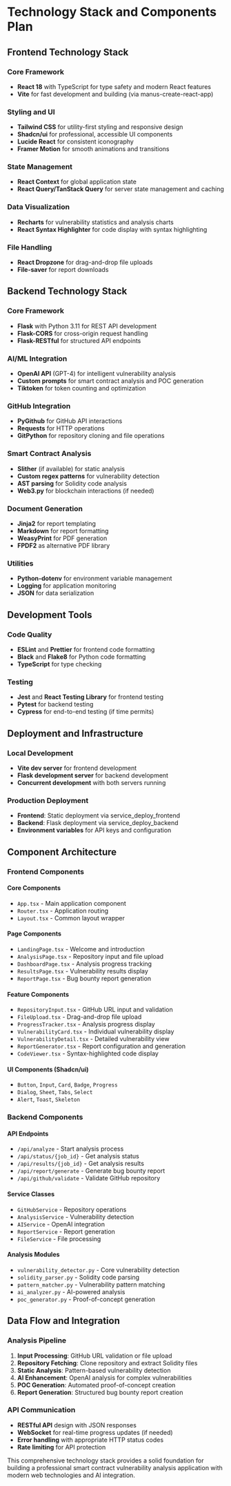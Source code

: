 # Technology Stack and Components Plan

## Frontend Technology Stack

### Core Framework
- **React 18** with TypeScript for type safety and modern React features
- **Vite** for fast development and building (via manus-create-react-app)

### Styling and UI
- **Tailwind CSS** for utility-first styling and responsive design
- **Shadcn/ui** for professional, accessible UI components
- **Lucide React** for consistent iconography
- **Framer Motion** for smooth animations and transitions

### State Management
- **React Context** for global application state
- **React Query/TanStack Query** for server state management and caching

### Data Visualization
- **Recharts** for vulnerability statistics and analysis charts
- **React Syntax Highlighter** for code display with syntax highlighting

### File Handling
- **React Dropzone** for drag-and-drop file uploads
- **File-saver** for report downloads

## Backend Technology Stack

### Core Framework
- **Flask** with Python 3.11 for REST API development
- **Flask-CORS** for cross-origin request handling
- **Flask-RESTful** for structured API endpoints

### AI/ML Integration
- **OpenAI API** (GPT-4) for intelligent vulnerability analysis
- **Custom prompts** for smart contract analysis and POC generation
- **Tiktoken** for token counting and optimization

### GitHub Integration
- **PyGithub** for GitHub API interactions
- **Requests** for HTTP operations
- **GitPython** for repository cloning and file operations

### Smart Contract Analysis
- **Slither** (if available) for static analysis
- **Custom regex patterns** for vulnerability detection
- **AST parsing** for Solidity code analysis
- **Web3.py** for blockchain interactions (if needed)

### Document Generation
- **Jinja2** for report templating
- **Markdown** for report formatting
- **WeasyPrint** for PDF generation
- **FPDF2** as alternative PDF library

### Utilities
- **Python-dotenv** for environment variable management
- **Logging** for application monitoring
- **JSON** for data serialization

## Development Tools

### Code Quality
- **ESLint** and **Prettier** for frontend code formatting
- **Black** and **Flake8** for Python code formatting
- **TypeScript** for type checking

### Testing
- **Jest** and **React Testing Library** for frontend testing
- **Pytest** for backend testing
- **Cypress** for end-to-end testing (if time permits)

## Deployment and Infrastructure

### Local Development
- **Vite dev server** for frontend development
- **Flask development server** for backend development
- **Concurrent development** with both servers running

### Production Deployment
- **Frontend**: Static deployment via service_deploy_frontend
- **Backend**: Flask deployment via service_deploy_backend
- **Environment variables** for API keys and configuration

## Component Architecture

### Frontend Components

#### Core Components
- `App.tsx` - Main application component
- `Router.tsx` - Application routing
- `Layout.tsx` - Common layout wrapper

#### Page Components
- `LandingPage.tsx` - Welcome and introduction
- `AnalysisPage.tsx` - Repository input and file upload
- `DashboardPage.tsx` - Analysis progress tracking
- `ResultsPage.tsx` - Vulnerability results display
- `ReportPage.tsx` - Bug bounty report generation

#### Feature Components
- `RepositoryInput.tsx` - GitHub URL input and validation
- `FileUpload.tsx` - Drag-and-drop file upload
- `ProgressTracker.tsx` - Analysis progress display
- `VulnerabilityCard.tsx` - Individual vulnerability display
- `VulnerabilityDetail.tsx` - Detailed vulnerability view
- `ReportGenerator.tsx` - Report configuration and generation
- `CodeViewer.tsx` - Syntax-highlighted code display

#### UI Components (Shadcn/ui)
- `Button`, `Input`, `Card`, `Badge`, `Progress`
- `Dialog`, `Sheet`, `Tabs`, `Select`
- `Alert`, `Toast`, `Skeleton`

### Backend Components

#### API Endpoints
- `/api/analyze` - Start analysis process
- `/api/status/{job_id}` - Get analysis status
- `/api/results/{job_id}` - Get analysis results
- `/api/report/generate` - Generate bug bounty report
- `/api/github/validate` - Validate GitHub repository

#### Service Classes
- `GitHubService` - Repository operations
- `AnalysisService` - Vulnerability detection
- `AIService` - OpenAI integration
- `ReportService` - Report generation
- `FileService` - File processing

#### Analysis Modules
- `vulnerability_detector.py` - Core vulnerability detection
- `solidity_parser.py` - Solidity code parsing
- `pattern_matcher.py` - Vulnerability pattern matching
- `ai_analyzer.py` - AI-powered analysis
- `poc_generator.py` - Proof-of-concept generation

## Data Flow and Integration

### Analysis Pipeline
1. **Input Processing**: GitHub URL validation or file upload
2. **Repository Fetching**: Clone repository and extract Solidity files
3. **Static Analysis**: Pattern-based vulnerability detection
4. **AI Enhancement**: OpenAI analysis for complex vulnerabilities
5. **POC Generation**: Automated proof-of-concept creation
6. **Report Generation**: Structured bug bounty report creation

### API Communication
- **RESTful API** design with JSON responses
- **WebSocket** for real-time progress updates (if needed)
- **Error handling** with appropriate HTTP status codes
- **Rate limiting** for API protection

This comprehensive technology stack provides a solid foundation for building a professional smart contract vulnerability analysis application with modern web technologies and AI integration.

